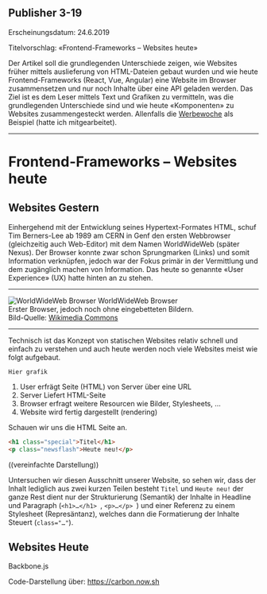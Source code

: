 ## Publisher 3-19 
Erscheinungsdatum: 24.6.2019

Titelvorschlag: «Frontend-Frameworks – Websites heute»

Der Artikel soll die grundlegenden Unterschiede zeigen, wie Websites früher mittels auslieferung von HTML-Dateien gebaut wurden und wie heute Frontend-Frameworks (React, Vue, Angular) eine Website im Browser zusammensetzen und nur noch Inhalte über eine API geladen werden. Das Ziel ist es dem Leser mittels Text und Grafiken zu vermitteln, was die grundlegenden Unterschiede sind und wie heute «Komponenten» zu Websites zusammengesteckt werden. Allenfalls die [Werbewoche](https://www.werbewoche.ch/) als Beispiel (hatte ich mitgearbeitet). 



---

# Frontend-Frameworks – Websites heute

## Websites Gestern
Einhergehend mit der Entwicklung seines Hypertext-Formates HTML, schuf Tim Berners-Lee ab 1989 am CERN in Genf den ersten Webbrowser (gleichzeitig auch Web-Editor) mit dem Namen WorldWideWeb (später Nexus). Der Browser konnte zwar schon Sprungmarken (Links) und somit Information verknüpfen, jedoch war der Fokus primär in der Vermittlung und dem zugänglich machen von Information. Das heute so genannte «User Experience» (UX) hatte hinten an zu stehen.

---

![WorldWideWeb Browser](https://signalwerk.github.io/webdesign.IAD/browser/img/WorldWideWeb.1.png)
WorldWideWeb Browser  
Erster Browser, jedoch noch ohne eingebetteten Bildern.  
Bild-Quelle: [Wikimedia Commons](https://commons.wikimedia.org/wiki/File:WorldWideWeb.1.png)  

---


Technisch ist das Konzept von statischen Websites relativ schnell und einfach zu verstehen und auch heute werden noch viele Websites meist wie folgt aufgebaut. 

```
Hier grafik
```
1. User erfrägt Seite (HTML) von Server über eine URL
2. Server Liefert HTML-Seite
3. Browser erfragt weitere Resourcen wie Bilder, Stylesheets, ... 
4. Website wird fertig dargestellt (rendering)


Schauen wir uns die HTML Seite an.

```html
<h1 class="special">Titel</h1>
<p class="newsflash">Heute neu!</p>
```


((vereinfachte Darstellung))

Untersuchen wir diesen Ausschnitt unserer Website, so sehen wir, dass der Inhalt lediglich aus zwei kurzen Teilen besteht `Titel` und `Heute neu!` der ganze Rest dient nur der Strukturierung (Semantik) der Inhalte in Headline und Paragraph (`<h1>…</h1> `, `<p>…</p> `) und einer Referenz zu einem Stylesheet (Represäntanz), welches dann die Formatierung der Inhalte Steuert (`class="…"`).

## Websites Heute


Backbone.js



Code-Darstellung über: https://carbon.now.sh
